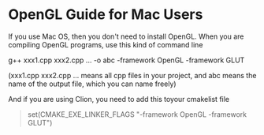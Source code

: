 # OpenGL Guide for Mac Users 
If you use Mac OS, then you don't need to install OpenGL. When you are compiling OpenGL programs, use this kind of command line  

g++ xxx1.cpp xxx2.cpp ... -o abc -framework OpenGL -framework GLUT  

(xxx1.cpp xxx2.cpp ... means all cpp files in your project, and abc means the name of the output file, which you can name freely)

And if you are using Clion, you need to add this toyour cmakelist file  

> set(CMAKE_EXE_LINKER_FLAGS "-framework OpenGL -framework GLUT")